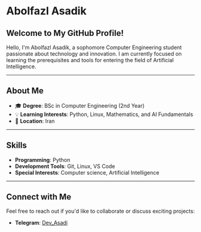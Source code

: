 # Abolfazl Asadik  

## Welcome to My GitHub Profile!  
Hello, I'm Abolfazl Asadik, a sophomore Computer Engineering student passionate about technology and innovation. I am currently focused on learning the prerequisites and tools for entering the field of Artificial Intelligence. 

---

## About Me  

- 🎓 **Degree**: BSc in Computer Engineering (2nd Year)  
- 💡 **Learning Interests**: Python, Linux, Mathematics, and AI Fundamentals  
- 📍 **Location**: Iran  

---

## Skills  

- **Programming**: Python
- **Development Tools**: Git, Linux, VS Code  
- **Special Interests**: Computer science, Artificial Intelligence 

---

## Connect with Me  

Feel free to reach out if you'd like to collaborate or discuss exciting projects:  
- **Telegram**: [Dev_Asadi](https://t.me/Dev_Asadi)  

